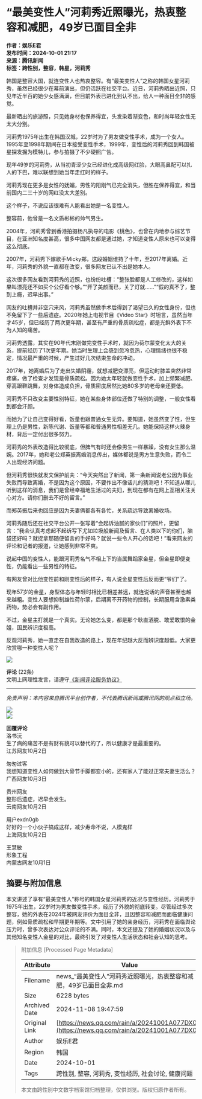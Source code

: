 # “最美变性人”河莉秀近照曝光，热衷整容和减肥，49岁已面目全非

**作者：娱乐E君**  
**发布时间：2024-10-01 21:17**  
**来源：腾讯新闻**  
**标签：跨性别，整容，韩星，河莉秀**  

韩国是整容大国，就连变性人也热衷整容。有“最美变性人”之称的韩国女星河莉秀，虽然已经很少在幕前演出，但仍活跃在社交平台。近日，河莉秀晒出近照，只见年近半百的她少女感满满，但目前外表已进化到认不出，给人一种面目全非的感觉。

最新晒出的旅游照，只见她身材也保养得宜，头发染着渐变色，和时尚年轻女性无太大分别。

河莉秀1975年出生在韩国汉城，22岁时为了男友做变性手术，成为一个女人。1995年至1998年期间在日本接受变性手术，1999年，变性后的河莉秀回到韩国被星探发掘为模特儿，参与拍摄了不少硬照广告。

现年49岁的河莉秀，从当初青涩少女已经进化成高级网红脸，大眼高鼻配可以扎人的下巴，难以联想到她当年走红时的样子。

河莉秀现在更多是女性的妩媚，男性的阳刚气已完全消失，但胜在保养得宜，和当前国内二三十岁的网红没太大差别。

这个样子，不说应该很难有人能看出她是一名变性人。

整容前，他曾是一名文质彬彬的帅气男生。

2004年，河莉秀曾到香港拍摄杨凡执导的电影《桃色》，也曾在内地参与综艺节目，在亚洲知名度甚高，很多中国网友都是通过她，才知道变性人原来也可以变得这么彻底。

2007年，河莉秀下嫁歌手Micky郑，这段婚姻维持了十年，至2017年离婚。近年，河莉秀的外貌一直都在改变，很多网友已认不出是她本人。

这次很多网友看到河莉秀的近照，也纷纷吐槽：“整张脸都是人工修改的，这样如果叫漂亮还不如买个公仔看个够。”“开了美颜而已，关了灯就……”“假的真不了，整到上瘾，迟早出事。”

网友的吐槽并非空穴来风，河莉秀虽然做手术后得到了渴望已久的女性身份，但也不免留下了一些后遗症。2020年她上电视节目《Video Star》时坦言，虽然当年才45岁，但已经历了两次更年期，甚至有严重的骨质疏松症，都是光鲜外表下不为人知的痛苦。

河莉秀透露，其实在90年代末刚做完变性手术时，就因为荷尔蒙变化太大的关系，提前经历了1次更年期。她当时生理上会感到忽冷忽热，心理情绪也很不稳定，情况最严重的时候，产生过好几次结束生命的冲动。

2017年，她离婚后为了走出失婚阴霾，就想减肥变漂亮，但运动时膝盖突然非常疼痛，做了检查才发现是骨质疏松。因为她太年轻就做变性手术，加上频繁减肥、穿高跟鞋跳舞，对身体造成负担，骨质密度居然比她80多岁的老母亲还要低。

河莉秀不只改变主要性别特征，她在某些身体部位还做了特别的调整，一般女性看到都会汗颜。

而她为了让自己变得好看，饭量也跟普通女生无异。要知道，她虽然变了性，但生理上仍是男性，新陈代谢、饭量等都和普通男性相差无几。她能保持这样火辣身材，背后一定付出很多努力。

河莉秀的外表改造得比较彻底，但脾气有时还会像男生一样暴躁，没有女生那么温婉。2017年，她和老公郑英振离婚消息传出，媒体都说是男方生意失败，而令二人出现经济问题。

但河莉秀很快就发文保护前夫：“今天突然出了新闻，第一条新闻说老公因为事业失败而导致离婚，不是因为这个原因，不要作出不像话儿的猜测吧！不知道从哪儿听到这样的消息，我们是曾经幸福地生活过的夫妇，到现在都有在网上互相关注关心对方。请你们删去不好的留言。”

而郑英振后来也回应是因为夫妻俩都各有各忙，关系疏远导致离婚收场。

河莉秀随后还在社交平台公开一张写着“会起诉油腻的家伙们”的照片，更留言：“我会认真考虑起不起诉写下尤如垃圾般新闻及留言、在人类以下的你们，脑袋还好吗？就捉拿那随便留言的手好吗？就说一些令人开心的话吧！”看来网友的评论和记者的报道，让她感到非常不爽。

说起中国的变性人，能跟河莉秀名气不相上下的当属舞蹈家金星，但金星即便变性，仍能看出一些男性的特征。

有网友曾对比他变性前和刚变性后的样子，有人说金星变性后反而更“爷们”了。

现年57岁的金星，身型体态与年轻时相比已相差甚远，就连说话的声音甚至也越来越粗。变性人要想抑制雄性荷尔蒙，后期离不开药物的控制，长期服用含激素类药物，势必会有副作用。

不过，金星主打就是一个真实。无论她怎么变，都是那个耿直洒脱、敢爱敢恨的金姐，国民辨识度极高。

反观河莉秀，她一直走在自我改造的路上，现在年纪越大反而辨识度越低。大家更欣赏哪一种变性人呢？

![](https://inews.gtimg.com/newsapp_bt/0/1012205723968_6694/0)

**评论** (22条)  
文明上网理性发言，请遵守[《新闻评论服务协议》](https://new.qq.com/static/coralinfo.htm)

---

_免责声明：本内容来自腾讯平台创作者，不代表腾讯新闻或腾讯网的观点和立场。_

![](http://inews.gtimg.com/newsapp_ls/0/12597139796/0)  
![](http://inews.gtimg.com/newsapp_ls/0/15803841970/0)  

**回覆评论**  
洛书沅  
生了病的痛苦不是有财有貌可以替代的了，所以健康才是最重要的。  
江苏网友10月2日

匆匆过客  
我想知道变性人如何做到大骨节手脚都变小的，还有家人了能过正常夫妻生活么？  
广西网友10月3日

贵州网友  
整形后遗症，迟早会发生。  
云南网友10月2日

用户exdn0gb  
好好的一个小伙子搞成这样，减少寿命不说，人模鬼样  
上海网友10月2日

王慧敏  
形象工程  
内蒙古网友10月1日

## 摘要与附加信息

<!-- tcd_abstract -->
本文讲述了享有“最美变性人”称号的韩国女星河莉秀的近况与变性经历。河莉秀于1975年出生，22岁时为男友做变性手术，经历了外貌的彻底转变。尽管经过多次整容，她的外表在2024年被网友评价为面目全非，且因整容和减肥而面临健康问题，例如骨质疏松和早期更年期等。文中引用了她的亲身经历，河莉秀在面临舆论压力时，曾多次表达对公众评论的不满。同时，本文还提及了她的婚姻状况以及与其他知名变性人金星的对比，最终引发了对变性人生活状态和社会认知的思考。
<!-- tcd_abstract_end -->

> 附加信息 [Processed Page Metadata]
>
> | Attribute       | Value                                  |
> |-----------------|----------------------------------------|
> | Filename        | news_“最美变性人”河莉秀近照曝光，热衷整容和减肥，49岁已面目全非.md                             |
> | Size            | 6228 bytes                           |
> | Archived Date   | 2024-11-08 19:47:59                             |
> | Original Link   | [https://news.qq.com/rain/a/20241001A077DX00](https://news.qq.com/rain/a/20241001A077DX00)                       |
> | Author          | 娱乐E君                               |
> | Region          | 韩国                               |
> | Date            | 2024-10-01                                 |
> | Tags            | 跨性别, 整容, 河莉秀, 变性经历, 社会讨论, 健康问题                                 |
>
> 本文由跨性别中文数字档案馆归档整理，仅供浏览。版权归原作者所有。
>